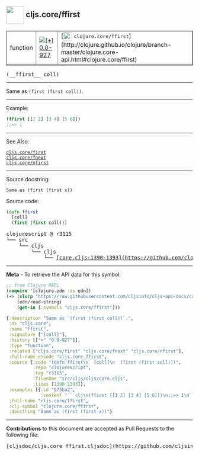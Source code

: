 ## <img width="48px" valign="middle" src="http://i.imgur.com/Hi20huC.png"> cljs.core/ffirst

 <table border="1">
<tr>

<td>function</td>
<td><a href="https://github.com/cljsinfo/cljs-api-docs/tree/0.0-927"><img valign="middle" alt="[+] 0.0-927" src="https://img.shields.io/badge/+-0.0--927-lightgrey.svg"></a> </td>
<td>
[<img height="24px" valign="middle" src="http://i.imgur.com/1GjPKvB.png"> <samp>clojure.core/ffirst</samp>](http://clojure.github.io/clojure/branch-master/clojure.core-api.html#clojure.core/ffirst)
</td>
</tr>
</table>

 <samp>
(__ffirst__ coll)<br>
</samp>

---

Same as `(first (first coll))`.

---

Example:

```clj
(ffirst [[1 2] [3 4] [5 6]])
;;=> 1
```

---

See Also:

[`cljs.core/first`](cljs.core_first.md)<br>
[`cljs.core/fnext`](cljs.core_fnext.md)<br>
[`cljs.core/nfirst`](cljs.core_nfirst.md)<br>

---

Source docstring:

```
Same as (first (first x))
```

Source code:

```clj
(defn ffirst
  [coll]
  (first (first coll)))
```

 <pre>
clojurescript @ r3115
└── src
    └── cljs
        └── cljs
            └── <ins>[core.cljs:1390-1393](https://github.com/clojure/clojurescript/blob/r3115/src/cljs/cljs/core.cljs#L1390-L1393)</ins>
</pre>


---

__Meta__ - To retrieve the API data for this symbol:

```clj
;; from Clojure REPL
(require '[clojure.edn :as edn])
(-> (slurp "https://raw.githubusercontent.com/cljsinfo/cljs-api-docs/catalog/cljs-api.edn")
    (edn/read-string)
    (get-in [:symbols "cljs.core/ffirst"]))
```

```clj
{:description "Same as `(first (first coll))`.",
 :ns "cljs.core",
 :name "ffirst",
 :signature ["[coll]"],
 :history [["+" "0.0-927"]],
 :type "function",
 :related ["cljs.core/first" "cljs.core/fnext" "cljs.core/nfirst"],
 :full-name-encode "cljs.core_ffirst",
 :source {:code "(defn ffirst\n  [coll]\n  (first (first coll)))",
          :repo "clojurescript",
          :tag "r3115",
          :filename "src/cljs/cljs/core.cljs",
          :lines [1390 1393]},
 :examples [{:id "575ba2",
             :content "```clj\n(ffirst [[1 2] [3 4] [5 6]])\n;;=> 1\n```"}],
 :full-name "cljs.core/ffirst",
 :clj-symbol "clojure.core/ffirst",
 :docstring "Same as (first (first x))"}

```

---

__Contributions__ to this document are accepted as Pull Requests to the following file:

 <pre>
[cljsdoc/cljs.core_ffirst.cljsdoc](https://github.com/cljsinfo/cljs-api-docs/blob/master/cljsdoc/cljs.core_ffirst.cljsdoc)
</pre>

